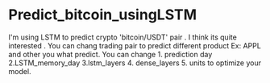 # Predict_bitcoin_usingLSTM

I'm using LSTM to predict crypto 'bitcoin/USDT' pair . I think its quite interested . You can chang trading pair to predict different product Ex: APPL and other 
you what predict. You can change 1. prediction day 2.LSTM_memory_day 3.lstm_layers 4. dense_layers 5. units to optimize your model.

